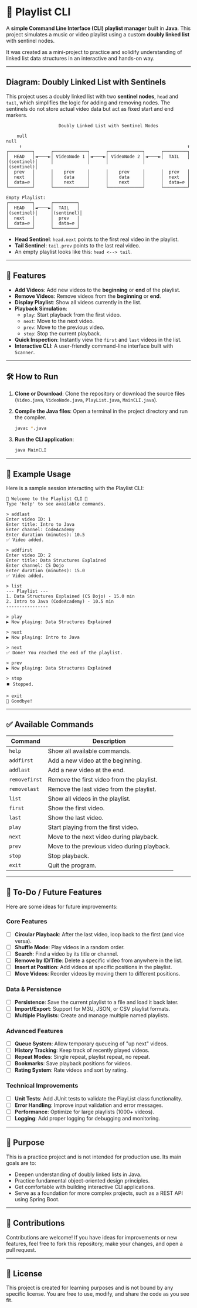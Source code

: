 # 🎵 Playlist CLI

A **simple Command Line Interface (CLI) playlist manager** built in **Java**. This project simulates a music or video playlist using a custom **doubly linked list** with sentinel nodes.

It was created as a mini-project to practice and solidify understanding of linked list data structures in an interactive and hands-on way.

---

## Diagram: Doubly Linked List with Sentinels

This project uses a doubly linked list with two **sentinel nodes**, `head` and `tail`, which simplifies the logic for adding and removing nodes. The sentinels do not store actual video data but act as fixed start and end markers.

```
                    Doubly Linked List with Sentinel Nodes
                              
    null                                                            null
     ↑                                                               ↑
┌─────────┐      ┌─────────────┐      ┌─────────────┐      ┌─────────┐
│  HEAD   │◄────►│ VideoNode 1 │◄────►│ VideoNode 2 │◄────►│  TAIL   │
│(sentinel)│     │             │      │             │      │(sentinel)│
│  prev   │      │    prev     │      │    prev     │      │  prev   │
│  next   │      │    data     │      │    data     │      │  next   │
│  data=∅ │      │    next     │      │    next     │      │  data=∅ │
└─────────┘      └─────────────┘      └─────────────┘      └─────────┘

Empty Playlist:
┌─────────┐      ┌─────────┐
│  HEAD   │◄────►│  TAIL   │
│(sentinel)│     │(sentinel)│
│  next   │      │  prev   │
│  data=∅ │      │  data=∅ │
└─────────┘      └─────────┘
```

- **Head Sentinel**: `head.next` points to the first real video in the playlist.
- **Tail Sentinel**: `tail.prev` points to the last real video.
- An empty playlist looks like this: `head <--> tail`.

---

## 🚀 Features

- **Add Videos**: Add new videos to the **beginning** or **end** of the playlist.
- **Remove Videos**: Remove videos from the **beginning** or **end**.
- **Display Playlist**: Show all videos currently in the list.
- **Playback Simulation**:
  - `play`: Start playback from the first video.
  - `next`: Move to the next video.
  - `prev`: Move to the previous video.
  - `stop`: Stop the current playback.
- **Quick Inspection**: Instantly view the `first` and `last` videos in the list.
- **Interactive CLI**: A user-friendly command-line interface built with `Scanner`.

---

## 🛠️ How to Run

1. **Clone or Download**: Clone the repository or download the source files (`Video.java`, `VideoNode.java`, `PlayList.java`, `MainCLI.java`).

2. **Compile the Java files**: Open a terminal in the project directory and run the compiler.
   ```bash
   javac *.java
   ```

3. **Run the CLI application**:
   ```bash
   java MainCLI
   ```

---

## 📖 Example Usage

Here is a sample session interacting with the Playlist CLI:

```text
🎵 Welcome to the Playlist CLI 🎵
Type 'help' to see available commands.

> addlast
Enter video ID: 1
Enter title: Intro to Java
Enter channel: CodeAcademy
Enter duration (minutes): 10.5
✅ Video added.

> addfirst
Enter video ID: 2
Enter title: Data Structures Explained
Enter channel: CS Dojo
Enter duration (minutes): 15.0
✅ Video added.

> list
--- Playlist ---
1. Data Structures Explained (CS Dojo) - 15.0 min
2. Intro to Java (CodeAcademy) - 10.5 min
----------------

> play
▶️ Now playing: Data Structures Explained

> next
▶️ Now playing: Intro to Java

> next
✅ Done! You reached the end of the playlist.

> prev
▶️ Now playing: Data Structures Explained

> stop
⏹️ Stopped.

> exit
👋 Goodbye!
```

---

## ✅ Available Commands

| Command | Description |
|---------|-------------|
| `help` | Show all available commands. |
| `addfirst` | Add a new video at the beginning. |
| `addlast` | Add a new video at the end. |
| `removefirst` | Remove the first video from the playlist. |
| `removelast` | Remove the last video from the playlist. |
| `list` | Show all videos in the playlist. |
| `first` | Show the first video. |
| `last` | Show the last video. |
| `play` | Start playing from the first video. |
| `next` | Move to the next video during playback. |
| `prev` | Move to the previous video during playback. |
| `stop` | Stop playback. |
| `exit` | Quit the program. |

---

## 📝 To-Do / Future Features

Here are some ideas for future improvements:

### Core Features
- [ ] **Circular Playback**: After the last video, loop back to the first (and vice versa).
- [ ] **Shuffle Mode**: Play videos in a random order.
- [ ] **Search**: Find a video by its title or channel.
- [ ] **Remove by ID/Title**: Delete a specific video from anywhere in the list.
- [ ] **Insert at Position**: Add videos at specific positions in the playlist.
- [ ] **Move Videos**: Reorder videos by moving them to different positions.

### Data & Persistence
- [ ] **Persistence**: Save the current playlist to a file and load it back later.
- [ ] **Import/Export**: Support for M3U, JSON, or CSV playlist formats.
- [ ] **Multiple Playlists**: Create and manage multiple named playlists.

### Advanced Features
- [ ] **Queue System**: Allow temporary queueing of "up next" videos.
- [ ] **History Tracking**: Keep track of recently played videos.
- [ ] **Repeat Modes**: Single repeat, playlist repeat, no repeat.
- [ ] **Bookmarks**: Save playback positions for videos.
- [ ] **Rating System**: Rate videos and sort by rating.

### Technical Improvements
- [ ] **Unit Tests**: Add JUnit tests to validate the PlayList class functionality.
- [ ] **Error Handling**: Improve input validation and error messages.
- [ ] **Performance**: Optimize for large playlists (1000+ videos).
- [ ] **Logging**: Add proper logging for debugging and monitoring.

---

## 🎯 Purpose

This is a practice project and is not intended for production use. Its main goals are to:

- Deepen understanding of doubly linked lists in Java.
- Practice fundamental object-oriented design principles.
- Get comfortable with building interactive CLI applications.
- Serve as a foundation for more complex projects, such as a REST API using Spring Boot.

---

## 🤝 Contributions

Contributions are welcome! If you have ideas for improvements or new features, feel free to fork this repository, make your changes, and open a pull request.

---

## 📜 License

This project is created for learning purposes and is not bound by any specific license. You are free to use, modify, and share the code as you see fit.
